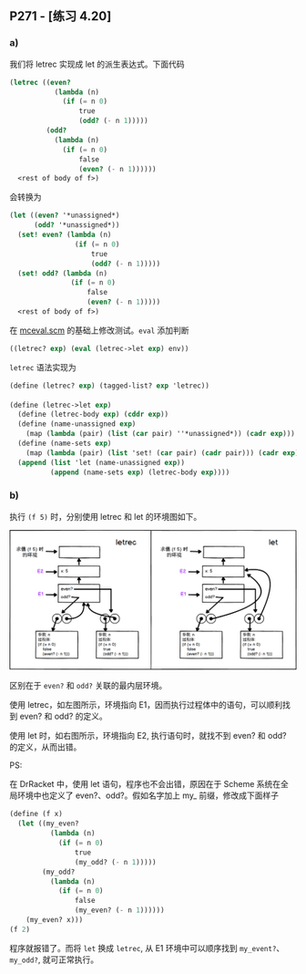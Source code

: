 ## P271 - [练习 4.20]

### a)

我们将 letrec 实现成 let 的派生表达式。下面代码

``` Scheme
(letrec ((even?
           (lambda (n)
             (if (= n 0)
                 true
                 (odd? (- n 1)))))
         (odd?
           (lambda (n)
             (if (= n 0)
                 false
                 (even? (- n 1))))))
  <rest of body of f>)
```

会转换为

``` Scheme
(let ((even? '*unassigned*) 
      (odd? '*unassigned*)) 
  (set! even? (lambda (n) 
                (if (= n 0) 
                    true 
                    (odd? (- n 1))))) 
  (set! odd? (lambda (n) 
               (if (= n 0) 
                   false 
                   (even? (- n 1))))) 
  <rest of body of f>)
```

在 [mceval.scm](./mceval.scm) 的基础上修改测试。`eval` 添加判断

``` Scheme
((letrec? exp) (eval (letrec->let exp) env))
```
 
`letrec` 语法实现为 

``` Scheme
(define (letrec? exp) (tagged-list? exp 'letrec))

(define (letrec->let exp)
  (define (letrec-body exp) (cddr exp))
  (define (name-unassigned exp) 
    (map (lambda (pair) (list (car pair) ''*unassigned*)) (cadr exp)))
  (define (name-sets exp)
    (map (lambda (pair) (list 'set! (car pair) (cadr pair))) (cadr exp)))
  (append (list 'let (name-unassigned exp))
          (append (name-sets exp) (letrec-body exp))))
```

### b)

执行 `(f 5)` 时，分别使用 letrec 和 let 的环境图如下。

<img src="./exercise_4_20.png"/>

区别在于 `even?` 和 `odd?` 关联的最内层环境。

使用 letrec，如左图所示，环境指向 E1，因而执行过程体中的语句，可以顺利找到 even? 和 odd? 的定义。

使用 let 时，如右图所示，环境指向 E2, 执行语句时，就找不到 even? 和 odd? 的定义，从而出错。

PS: 

在 DrRacket 中，使用 let 语句，程序也不会出错，原因在于 Scheme 系统在全局环境中也定义了 even?、odd?。假如名字加上 my_ 前缀，修改成下面样子

``` Scheme
(define (f x)
  (let ((my_even?
          (lambda (n)
            (if (= n 0)
                true
                (my_odd? (- n 1)))))
        (my_odd?
          (lambda (n)
            (if (= n 0)
                false
                (my_even? (- n 1))))))
    (my_even? x)))
(f 2)
```

程序就报错了。而将 `let` 换成 `letrec`, 从 E1 环境中可以顺序找到 `my_event?`、`my_odd?`, 就可正常执行。



